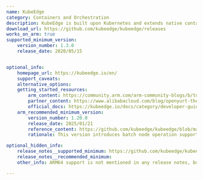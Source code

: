 ```yaml
---
name: KubeEdge
category: Containers and Orchestration
description: KubeEdge is built upon Kubernetes and extends native containerized application orchestration and device management to hosts at the Edge.
download_url: https://github.com/kubeedge/kubeedge/releases
works_on_arm: true
supported_minimum_version:
    version_number: 1.3.0
    release_date: 2020/05/15


optional_info:
    homepage_url: https://kubeedge.io/en/
    support_caveats:
    alternative_options:
    getting_started_resources:
        arm_content: https://community.arm.com/arm-community-blogs/b/tools-software-ides-blog/posts/q-a-with-priyanka-sharma-for-arm-devsummit-2020
        partner_content: https://www.alibabacloud.com/blog/openyurt-the-practice-of-extending-native-kubernetes-to-the-edge_597903
        official_docs: https://kubeedge.io/docs/category/developer-guide/
    arm_recommended_minimum_version:
        version_number: 1.20.0
        release_date: 2025/01/21
        reference_content: https://github.com/kubeedge/kubeedge/blob/master/CHANGELOG/CHANGELOG-1.20.md
        rationale: This version introduces batch node operation support, enabling large-scale edge deployments to perform join, reset, and upgrade actions across nodes via a single configuration. The release expands keadm ctl capabilities with pod and device operations (logs, exec, describe) for offline edge scenarios. A Java Mapper-Framework is now available, easing multi-language custom mapper development. EdgeApplications now support node label selectors, decoupling them from NodeGroups. Additionally, IPv6 support is added for CloudHub-EdgeHub, and Kubernetes is upgraded to v1.30.7.

optional_hidden_info:
    release_notes__supported_minimum: https://github.com/kubeedge/kubeedge/blob/master/CHANGELOG/CHANGELOG-1.3.md#v130
    release_notes__recommended_minimum:
    other_info: ARM64 support is not mentioned in any release notes, but the first binary for ARM64 was released for version v1.3.0.

---
```

